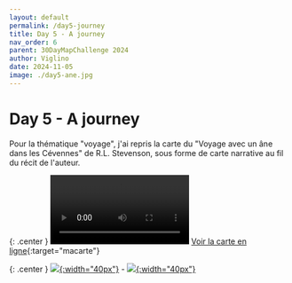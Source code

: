 ```yaml
---
layout: default
permalink: /day5-journey
title: Day 5 - A journey
nav_order: 6
parent: 30DayMapChallenge 2024
author: Viglino
date: 2024-11-05
image: ./day5-ane.jpg
---
```

# Day 5 - A journey

Pour la thématique "voyage", j'ai repris la carte du "Voyage avec un âne dans les Cévennes" de R.L. Stevenson, sous forme de carte narrative au fil du récit de l'auteur.

{: .center }
<video controls width="250">
  <source src="./day5-stevenson.mp4" type="video/mp4" />
</video>
[Voir la carte en ligne](https://macarte.ign.fr/carte/b8100cb135525269c66b4add62e0d62b/Voyage-avec-un-Ane){:target="macarte"}

{: .center }
[![](https://upload.wikimedia.org/wikipedia/commons/5/5a/X_icon_2.svg){:width="40px"}](https://x.com/jmviglino/status/1853698448005964272) - [![](https://upload.wikimedia.org/wikipedia/commons/d/d5/Mastodon_logotype_%28simple%29_new_hue.svg){:width="40px"}](https://mapstodon.space/deck/@jmviglino/113429140453716605)
